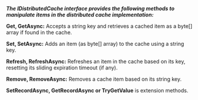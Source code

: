 ﻿**_The IDistributedCache interface provides the following methods to manipulate items in the distributed cache implementation:_**

**Get, GetAsync:** Accepts a string key and retrieves a cached item as a byte[] array if found in the cache.

**Set, SetAsync:** Adds an item (as byte[] array) to the cache using a string key.

**Refresh, RefreshAsync:** Refreshes an item in the cache based on its key, resetting its sliding expiration timeout (if any).

**Remove, RemoveAsync:** Removes a cache item based on its string key.

**SetRecordAsync, GetRecordAsync or TryGetValue** is extension methods.